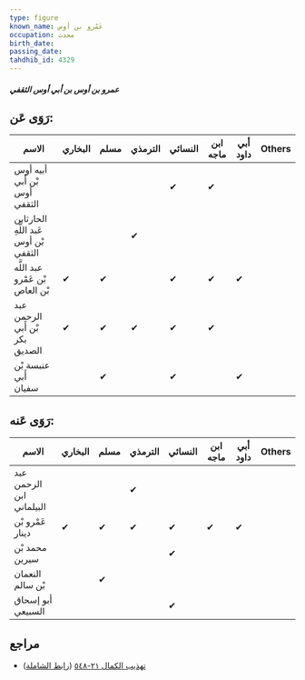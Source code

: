 ```yaml
---
type: figure
known_name: عَمْرو بن أوس
occupation: محدث
birth_date:
passing_date:
tahdhib_id: 4329
---
```

##### عمرو بن أوس بن أبي أوس الثقفي

## رَوَى عَن:
| الاسم                                 | البخاري | مسلم | الترمذي | النسائي | ابن ماجه | أبي داود | Others |
| ------------------------------------- | ------- | ---- | ------- | ------- | -------- | -------- | ------ |
| أبيه أوس بْن أَبي أوس الثقفي          |         |      |         | ✔       | ✔        |          |        |
| الحارثابن عَبد اللَّهِ بْن أوس الثقفي |         |      | ✔       |         |          |          |        |
| عبد اللَّه بْن عَمْرو بْن العاص       | ✔       | ✔    |         | ✔       | ✔        | ✔        |        |
| عبد الرحمن بْن أَبي بكر الصديق        | ✔       | ✔    | ✔       | ✔       | ✔        |          |        |
| عنبسة بْن أَبي سفيان                  |         | ✔    |         | ✔       |          | ✔        |        |
## رَوَى عَنه:
| الاسم                    | البخاري | مسلم | الترمذي | النسائي | ابن ماجه | أبي داود | Others |
| ------------------------ | ------- | ---- | ------- | ------- | -------- | -------- | ------ |
| عبد الرحمن ابن البيلماني |         |      | ✔       |         |          |          |        |
| عَمْرو بْن دينار         | ✔       | ✔    | ✔       | ✔       | ✔        | ✔        |        |
| محمد بْن سيرين           |         |      |         | ✔       |          |          |        |
| النعمان بْن سالم         |         | ✔    |         |         |          |          |        |
| أبو إسحاق السبيعي        |         |      |         | ✔       |          |          |        |
## مراجع
- [تهذيب الكمال ٢١-٥٤٨](obsidian://open?vault=Tahdhib-al-Kamal&file=Figures/٤٣٢٩-عمرو%20بن%20أوس%20بن%20أبي%20أوس%20الثقفي) ([رابط الشاملة](https://shamela.ws/book/3722/11195))